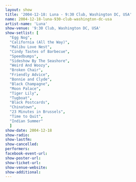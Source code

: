 ```yaml
---
layout: show
title: '2004-12-18: Luna - 9:30 Club, Washington DC, USA'
name: 2004-12-18-luna-930-club-washington-dc-usa
artist-name: 'Luna'
show-venue: '9:30 Club, Washington DC, USA'
show-setlist: [
  "Egg Nog",
  "California (All the Way)",
  "Malibu Love Nest",
  "Cindy Tastes of Barbecue",
  "Speedbumps",
  "Sideshow By The Seashore",
  "Weird And Woozy",
  "Broken Chair",
  "Friendly Advice",
  "Bonnie and Clyde",
  "Black Champagne",
  "Moon Palace",
  "Tiger Lily",
  "Tugboat",
  "Black Postcards",
  "Chinatown",
  "23 Minutes in Brussels",
  "Time to Quit",
  "Indian Summer"
  ]
show-date: 2004-12-18
show-radio: 
show-lastfm: 
show-cancelled: 
performers: 
facebook-event-url: 
show-poster-url: 
show-ticket-url: 
show-venue-website: 
show-additional: 
---
```


